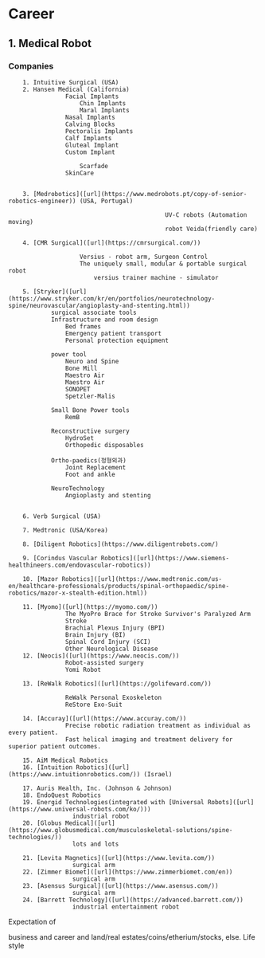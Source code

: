 # Career

## 1. Medical Robot
### Companies
		1. Intuitive Surgical (USA)
		2. Hansen Medical (California)
  					Facial Implants
       					Chin Implants
	    				Maral Implants
					Nasal Implants
					Calving Blocks
					Pectoralis Implants
					Calf Implants
					Gluteal Implant
					Custom Implant
					
     					Scarfade
					SkinCare

	 				
		3. [Medrobotics]([url](https://www.medrobots.pt/copy-of-senior-robotics-engineer)) (USA, Portugal)
  
												UV-C robots (Automation moving)
												robot Veida(friendly care)
												  
		4. [CMR Surgical]([url](https://cmrsurgical.com/))

						Versius - robot arm, Surgeon Control
						The uniquely small, modular & portable surgical robot
      						versius trainer machine - simulator

		5. [Stryker]([url](https://www.stryker.com/kr/en/portfolios/neurotechnology-spine/neurovascular/angioplasty-and-stenting.html))
				surgical associate tools
				Infrastructure and room design
					Bed frames
					Emergency patient transport
					Personal protection equipment

				power tool 
					Neuro and Spine
					Bone Mill
					Maestro Air
					Maestro Air
					SONOPET
					Spetzler-Malis
     
				Small Bone Power tools
					RemB
     
				Reconstructive surgery
					HydroSet
					Orthopedic disposables

				Ortho-paedics(정형외과)
					Joint Replacement
					Foot and ankle

				NeuroTechnology
					Angioplasty and stenting


		6. Verb Surgical (USA)
  
		7. Medtronic (USA/Korea)
  			
		8. [Diligent Robotics](https://www.diligentrobots.com/)
  
		9. [Corindus Vascular Robotics]([url](https://www.siemens-healthineers.com/endovascular-robotics))
  
		10. [Mazor Robotics]([url](https://www.medtronic.com/us-en/healthcare-professionals/products/spinal-orthopaedic/spine-robotics/mazor-x-stealth-edition.html))
  
		11. [Myomo]([url](https://myomo.com/))
					The MyoPro Brace for Stroke Survivor's Paralyzed Arm
					Stroke
					Brachial Plexus Injury (BPI)
					Brain Injury (BI)
					Spinal Cord Injury (SCI)
					Other Neurological Disease
		12. [Neocis]([url](https://www.neocis.com/))
					Robot-assisted surgery
					Yomi Robot
  
		13. [ReWalk Robotics]([url](https://golifeward.com/))
  
					ReWalk Personal Exoskeleton
					ReStore Exo-Suit

		14. [Accuray]([url](https://www.accuray.com/))
					Precise robotic radiation treatment as individual as every patient.
					Fast helical imaging and treatment delivery for superior patient outcomes.

		15. AiM Medical Robotics
		16. [Intuition Robotics]([url](https://www.intuitionrobotics.com/)) (Israel)
  
		17. Auris Health, Inc. (Johnson & Johnson)
		18. EndoQuest Robotics
		19. Energid Technologies(integrated with [Universal Robots]([url](https://www.universal-robots.com/ko/)))
					  industrial robot
		20. [Globus Medical]([url](https://www.globusmedical.com/musculoskeletal-solutions/spine-technologies/))
					  lots and lots
  
		21. [Levita Magnetics]([url](https://www.levita.com/))
					  surgical arm
		22. [Zimmer Biomet]([url](https://www.zimmerbiomet.com/en))
					  surgical arm
		23. [Asensus Surgical]([url](https://www.asensus.com/))
					  surgical arm
		24. [Barrett Technology]([url](https://advanced.barrett.com/))
					  industrial entertainment robot






Expectation of

business and career and land/real estates/coins/etherium/stocks, else. Life style 

